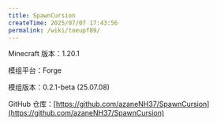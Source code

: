 ```yaml
---
title: SpawnCursion
createTime: 2025/07/07 17:43:56
permalink: /wiki/toeupf89/
---
```

Minecraft 版本：1.20.1

模组平台：Forge

模组版本：0.2.1-beta (25.07.08)

GitHub 仓库：[https://github.com/azaneNH37/SpawnCursion](https://github.com/azaneNH37/SpawnCursion)
